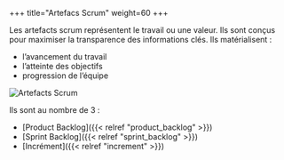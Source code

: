 +++
title="Artefacs Scrum"
weight=60
+++

Les artefacts scrum représentent le travail ou une valeur. Ils sont conçus pour maximiser la
transparence des informations clés. Ils matérialisent :
- l’avancement du travail
- l’atteinte des objectifs
- progression de l’équipe

![Artefacts Scrum](scrum_artefacts.png)

Ils sont au nombre de 3 : 
- [Product Backlog]({{< relref "product_backlog" >}})
- [Sprint Backlog]({{< relref "sprint_backlog" >}})
- [Incrément]({{< relref "increment" >}})
